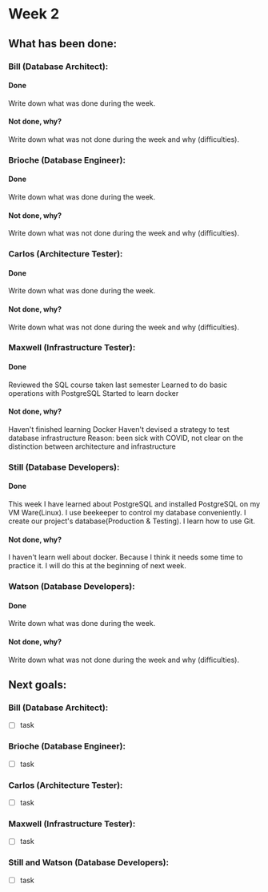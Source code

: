 # Week 2

## What has been done:

### Bill (Database Architect):

#### Done
Write down what was done during the week.

#### Not done, why?
Write down what was not done during the week and why (difficulties).


### Brioche (Database Engineer):

#### Done
Write down what was done during the week.

#### Not done, why?
Write down what was not done during the week and why (difficulties).


### Carlos (Architecture Tester):

#### Done
Write down what was done during the week.

#### Not done, why?
Write down what was not done during the week and why (difficulties).


### Maxwell (Infrastructure Tester):

#### Done
Reviewed the SQL course taken last semester
Learned to do basic operations with PostgreSQL
Started to learn docker

#### Not done, why?
Haven't finished learning Docker
Haven't devised a strategy to test database infrastructure
Reason: been sick with COVID, not clear on the distinction between architecture and infrastructure

### Still (Database Developers):

#### Done
This week I have learned about PostgreSQL and installed PostgreSQL on my  VM Ware(Linux). I use beekeeper to control my database conveniently. I create our project's database(Production & Testing). I learn how to use Git.

#### Not done, why?
I haven't learn well about docker. Because I think it needs some time to practice it. I will do this at the beginning of next week.


### Watson  (Database Developers):

#### Done
Write down what was done during the week.

#### Not done, why?
Write down what was not done during the week and why (difficulties).



## Next goals:

### Bill (Database Architect):

- [ ] task

### Brioche (Database Engineer):

- [ ] task

### Carlos (Architecture Tester):

- [ ] task

### Maxwell (Infrastructure Tester):

- [ ] task

### Still and Watson (Database Developers):

- [ ] task
